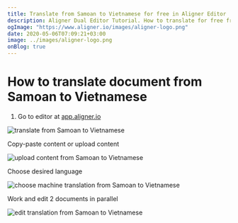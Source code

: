 ```yaml
---
title: Translate from Samoan to Vietnamese for free in Aligner Editor
description: Aligner Dual Editor Tutorial. How to translate for free from Samoan to Vietnamese. Aligner is multilingual document management platform. 
ogImage: "https://www.aligner.io/images/aligner-logo.png"
date: 2020-05-06T07:09:21+03:00
image: ../images/aligner-logo.png
onBlog: true
---
```


# How to translate document from Samoan to Vietnamese

1. Go to editor at [app.aligner.io](https://app.aligner.io "Aligner App web page")

![translate from Samoan to Vietnamese](../aligner-blank-editor.png "translate from Samoan to Vietnamese")

Copy-paste content or upload content

![upload content from Samoan to Vietnamese](../aligner-uploaded-document.png "upload content from Samoan to Vietnamese")

Choose desired language

![choose machine translation from Samoan to Vietnamese](../aligner-language-dropdown.png "choose machine translation from Samoan to Vietnamese")

Work and edit 2 documents in parallel

![edit translation from Samoan to Vietnamese](../aligner-double-sitded-editor.png "edit translation from Samoan to Vietnamese")

